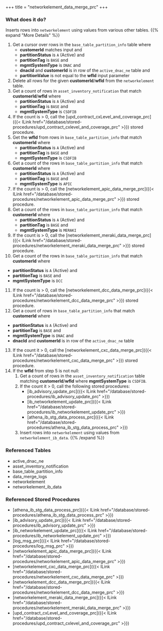 +++
title = "networkelement_data_merge_prc"
+++

### What does it do?
Inserts rows into `networkelement` using values from various other tables.
{{% expand "More Details" %}}
1. Get a cursor over rows in the `base_table_partition_info` table where
   - **customerId** matches input and
   - **partitionStatus** is `A` (Active) and
   - **partitionTag** is `BASE` and
   - **mgmtSystemType** is `DNAC` and
   - **dnacId** and **customerId** is in row of the `active_dnac_ne` table and
   - **partitionValue** is not equal to the **wfId** input parameter 
2. Delete all rows for the given **customerId**/**wfId** from the `networkelement` table.
3. Get a count of rows in `asset_inventory_notification` that match **customerId**/**wfId** where
   - **partitionStatus** is `A` (Active) and
   - **partitionTag** is `BASE` and
   - **mgmtSystemType** is `CSDFIB`
4. If the count is > 0, call the [upd_contract_cxLevel_and_coverage_prc]({{< ILink href="/database/stored-procedures/upd_contract_cxlevel_and_coverage_prc" >}}) stored procedure.
5. Get the **wfId** from rows in `base_table_partition_info` that match **customerId** where
   - **partitionStatus** is `A` (Active) and
   - **partitionTag** is `BASE` and
   - **mgmtSystemType** is `CSDFIB`
6. Get a count of the rows in `base_table_partition_info` that match **customerId** where
   - **partitionStatus** is `A` (Active) and
   - **partitionTag** is `BASE` and
   - **mgmtSystemType** is `APIC`
7. If the count is > 0, call the [networkelement_apic_data_merge_prc]({{< ILink href="/database/stored-procedures/networkelement_apic_data_merge_prc" >}}) stored procedure.
8. Get a count of the rows in `base_table_partition_info` that match **customerId** where
   - **partitionStatus** is `A` (Active) and
   - **partitionTag** is `BASE` and
   - **mgmtSystemType** is `MERAKI`
9. If the count is > 0, call the [networkelement_meraki_data_merge_prc]({{< ILink href="/database/stored-procedures/networkelement_meraki_data_merge_prc" >}}) stored procedure.
10. Get a count of the rows in `base_table_partition_info` that match **customerId** where
   - **partitionStatus** is `A` (Active) and
   - **partitionTag** is `BASE` and
   - **mgmtSystemType** is `DCC`
11. If the count is > 0, call the [networkelement_dcc_data_merge_prc]({{< ILink href="/database/stored-procedures/networkelement_dcc_data_merge_prc" >}}) stored procedure.
12. Get a count of rows in `base_table_partition_info` that match **customerId** where
   - **partitionStatus** is `A` (Active) and
   - **partitionTag** is `BASE` and
   - **mgmtSystemType** is `DNAC` and
   - **dnacId** and **customerId** is in row of the `active_dnac_ne` table
13. If the count it > 0, call the [networkelement_cxc_data_merge_prc]({{< ILink href="/database/stored-procedures/networkelement_cxc_data_merge_prc" >}}) stored procedure.
14. If the **wfId** from step 5 is not null:
    1. Get a count of rows in the `asset_inventory_notification` table matching **customerId**/**wfId** where **mgmtSystemType** is `CSDFIB`.
    2. If the count it > 0, call the following stored procedures:
       - [ib_advisory_update_prc]({{< ILink href="/database/stored-procedures/ib_advisory_update_prc" >}})
       - [ib_networkelement_update_prc]({{< ILink href="/database/stored-procedures/ib_networkelement_update_prc" >}})
       - [athena_ib_stg_data_process_prc]({{< ILink href="/database/stored-procedures/athena_ib_stg_data_process_prc" >}})
    3. Insert rows into `networkelement` using values from `networkelement_ib_data`.
{{% /expand %}}

### Referenced Tables
- active_dnac_ne 
- asset_inventory_notification
- base_table_partition_info
- data_merge_logs
- networkelement
- networkelement_ib_data

### Referenced Stored Procedures
- [athena_ib_stg_data_process_prc]({{< ILink href="/database/stored-procedures/athena_ib_stg_data_process_prc" >}})
- [ib_advisory_update_prc]({{< ILink href="/database/stored-procedures/ib_advisory_update_prc" >}})
- [ib_networkelement_update_prc]({{< ILink href="/database/stored-procedures/ib_networkelement_update_prc" >}})
- [log_msg_prc]({{< ILink href="/database/stored-procedures/log_msg_prc" >}})
- [networkelement_apic_data_merge_prc]({{< ILink href="/database/stored-procedures/networkelement_apic_data_merge_prc" >}})
- [networkelement_cxc_data_merge_prc]({{< ILink href="/database/stored-procedures/networkelement_cxc_data_merge_prc" >}})
- [networkelement_dcc_data_merge_prc]({{< ILink href="/database/stored-procedures/networkelement_dcc_data_merge_prc" >}})
- [networkelement_meraki_data_merge_prc]({{< ILink href="/database/stored-procedures/networkelement_meraki_data_merge_prc" >}})
- [upd_contract_cxLevel_and_coverage_prc]({{< ILink href="/database/stored-procedures/upd_contract_cxlevel_and_coverage_prc" >}})

